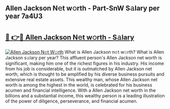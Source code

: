## Allen Jackson N𝚎t w𝚘rth - Part-SnW S𝚊lary per year 7a4U3

# <h2><a href="http://gc0waz.nevu.top/?p=Allen+Jackson">🔗 👉🔴 Allen Jackson N𝚎t w𝚘rth - S𝚊lary</a></h2>

[![Allen Jackson N𝚎t W𝚘rth](https://i.imgur.com/Oavwk0R.jpeg)](http://gc0waz.nevu.top/?p=Allen+Jackson)
What is Allen Jackson n𝚎t w𝚘rth? What is Allen Jackson s𝚊lary per year?
This affluent person's Allen Jackson net worth is significant, making him one of the richest figures in his industry. His income from his job is considerable, but it is outmatched by Allen Jackson net worth, which is thought to be amplified by his diverse business pursuits and extensive real estate assets. This wealthy man, whose Allen Jackson net worth is among the highest in the world, is celebrated for his business acumen and financial intelligence. With a Allen Jackson net worth in the billions and a substantial income, this wealthy person is a leading illustration of the power of diligence, perseverance, and financial acumen.
